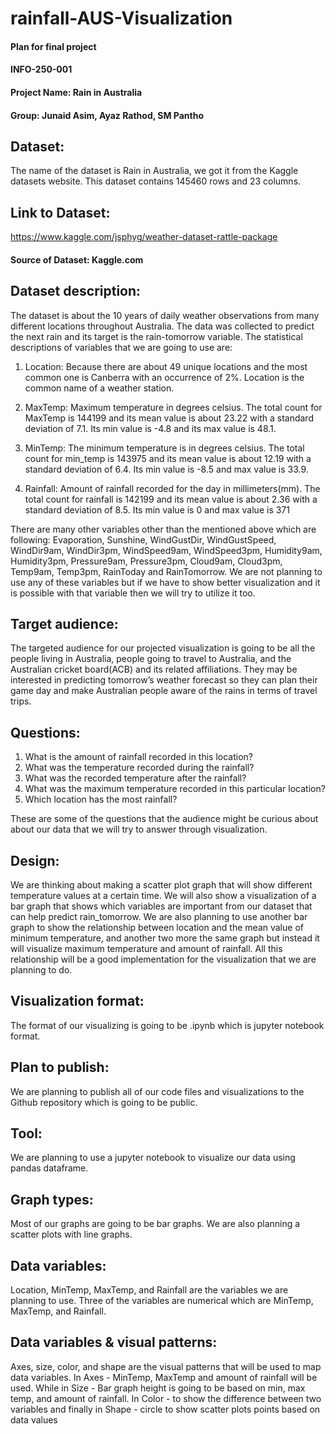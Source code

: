 # rainfall-AUS-Visualization
#### Plan for final project
#### INFO-250-001
#### Project Name: Rain in Australia
#### Group: Junaid Asim, Ayaz Rathod, SM Pantho

## Dataset:

The name of the dataset is Rain in Australia, we got it from the Kaggle datasets website. This dataset contains 145460 rows and 23 columns.

## Link to Dataset: 
https://www.kaggle.com/jsphyg/weather-dataset-rattle-package

#### Source of Dataset: Kaggle.com

## Dataset description:

The dataset is about the 10 years of daily weather observations from many different locations throughout Australia. The data was collected to predict the next rain and its target is the rain-tomorrow variable. The statistical descriptions of variables that we are going to use are:

1.	Location: Because there are about 49 unique locations and the most common one is Canberra with an occurrence of 2%. Location is the common name of a weather station.

2.	MaxTemp: Maximum temperature in degrees celsius. The total count for MaxTemp is 144199 and its mean value is about 23.22 with a standard deviation of 7.1. Its min value is -4.8 and its max value is 48.1.

3.	MinTemp: The minimum temperature is in degrees celsius. The total count for min_temp is 143975 and its mean value is about 12.19 with a standard deviation of 6.4. Its min value is -8.5 and max value is 33.9.

4.	Rainfall: Amount of rainfall recorded for the day in millimeters(mm). The total count for rainfall is 142199 and its mean value is about 2.36 with a standard deviation of 8.5. Its min value is 0 and max value is 371

There are many other variables other than the mentioned above which are following:
Evaporation, Sunshine, WindGustDir, WindGustSpeed, WindDir9am, WindDir3pm, WindSpeed9am, WindSpeed3pm, Humidity9am, Humidity3pm, Pressure9am, Pressure3pm, Cloud9am, Cloud3pm, Temp9am, Temp3pm, RainToday and RainTomorrow. We are not planning to use any of these variables but if we have to show better visualization and it is possible with that variable then we will try to utilize it too.

## Target audience:

The targeted audience for our projected visualization is going to be all the people living in Australia, people going to travel to Australia, and the Australian cricket board(ACB) and its related affiliations. They may be interested in predicting tomorrow’s weather forecast so they can plan their game day and make Australian people aware of the rains in terms of travel trips.

## Questions:
1.	What is the amount of rainfall recorded in this location?
2.	What was the temperature recorded during the rainfall?
3.	What was the recorded temperature after the rainfall?
4.	What was the maximum temperature recorded in this particular location?
5.	Which location has the most rainfall?

These are some of the questions that the audience might be curious about about our data that we will try to answer through visualization.

## Design:

We are thinking about making a scatter plot graph that will show different temperature values at a certain time. We will also show a visualization of a bar graph that shows which variables are important from our dataset that can help predict rain_tomorrow. We are also planning to use another bar graph to show the relationship between location and the mean value of minimum temperature, and another two more the same graph but instead it will visualize maximum temperature and amount of rainfall. All this relationship will be a good implementation for the visualization that we are planning to do.

## Visualization format:

The format of our visualizing is going to be .ipynb which is jupyter notebook format.

## Plan to publish:

We are planning to publish all of our code files and visualizations to the Github repository which is going to be public.

## Tool:

We are planning to use a jupyter notebook to visualize our data using pandas dataframe.

## Graph types:

Most of our graphs are going to be bar graphs. We are also planning a scatter plots with line graphs.

## Data variables:

Location, MinTemp, MaxTemp, and Rainfall are the variables we are planning to use. Three of the variables are numerical which are MinTemp, MaxTemp, and Rainfall.

## Data variables & visual patterns:

Axes, size, color, and shape are the visual patterns that will be used to map data variables. In Axes - MinTemp, MaxTemp and amount of rainfall will be used. While in Size - Bar graph height is going to be based on min, max temp, and amount of rainfall. In Color - to show the difference between two variables and finally in Shape - circle to show scatter plots points based on data values

